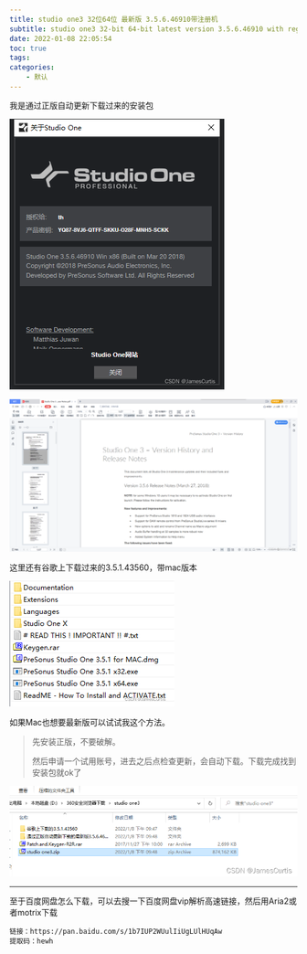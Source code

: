 ```yaml
---
title: studio one3 32位64位 最新版 3.5.6.46910带注册机
subtitle: studio one3 32-bit 64-bit latest version 3.5.6.46910 with registration machine
date: 2022-01-08 22:05:54
toc: true
tags: 
categories: 
    - 默认
---
```


 我是通过正版自动更新下载过来的安装包

![img](https://raw.githubusercontent.com/eric-gitta-moore/eric-gitta-moore.github.io/main/static/images/2c9a7aed25204dfb900eaeca60b40da1.png)



![img](https://raw.githubusercontent.com/eric-gitta-moore/eric-gitta-moore.github.io/main/static/images/4f1032dcad8c4d1c9ba40cea766ed61c.png)

这里还有谷歌上下载过来的3.5.1.43560，带mac版本

![img](https://raw.githubusercontent.com/eric-gitta-moore/eric-gitta-moore.github.io/main/static/images/40649f34980044ca9c5d4118cf21e1cb.png)

如果Mac也想要最新版可以试试我这个方法。

> 先安装正版，不要破解。
>
> 然后申请一个试用账号，进去之后点检查更新，会自动下载。下载完成找到安装包就ok了

![img](https://raw.githubusercontent.com/eric-gitta-moore/eric-gitta-moore.github.io/main/static/images/139c7e617be4462d8eeafd1441e44a8b.png)



------

至于百度网盘怎么下载，可以去搜一下百度网盘vip解析高速链接，然后用Aria2或者motrix下载

```
链接：https://pan.baidu.com/s/1b7IUP2WUulIiUgLUlHUqAw 
提取码：hewh
```

